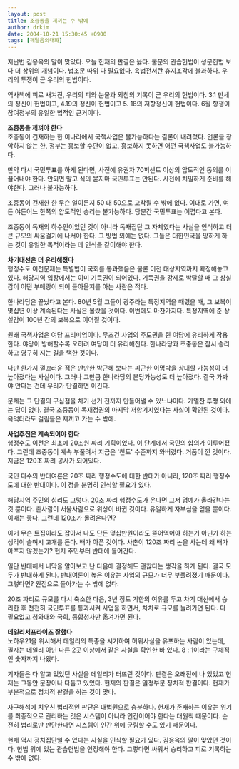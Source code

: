 ```yaml
---
layout: post
title: 조중동을 제끼는 수 밖에
author: drkim
date: 2004-10-21 15:30:45 +0900
tags: [깨달음의대화]
---
```

지난번 김용옥의 말이 맞았다. 오늘 헌재의 판결은 옳다. 불문의 관습헌법이 성문헌법 보다 더 상위의 개념이다. 법조문 따위 다 필요없다. 육법전서란 휴지조각에 불과하다. 우리의 투쟁이 곧 우리의 헌법이다.    
  
역사책에 피로 새겨진, 우리의 피와 눈물과 외침의 기록이 곧 우리의 헌법이다. 3.1 만세의 정신이 헌법이고, 4.19의 정신이 헌법이고 5. 18의 저항정신이 헌법이다. 6월 항쟁이 참여정부의 유일한 법적인 근거이다.    
  
**조중동을 제껴야 한다**  
조중동이 건재하는 한 이나라에서 국책사업은 불가능하다는 결론이 내려졌다. 언론을 장악하지 않는 한, 정부는 홍보할 수단이 없고, 홍보하지 못하면 어떤 국책사업도 불가능하다.    
  
만약 다시 국민투표를 하게 된다면, 사전에 유권자 70퍼센트 이상의 압도적인 동의를 이끌어내야 한다. 안되면 말고 식의 묻지마 국민투표는 안된다. 사전에 치밀하게 준비를 해야한다. 그러나 불가능하다.    
  
조중동이 건재한 한 무슨 일이든지 50 대 50으로 교착될 수 밖에 없다. 이대로 가면, 여든 야든어느 한쪽의 압도적인 승리는 불가능하다. 당분간 국민투표는 어렵다고 본다.    
  
조중동이 독재의 하수인이었던 것이 아니라 독재집단 그 자체였다는 사실을 인식하고 더 큰 규모의 싸움걸기에 나서야 한다. 그 방법 외에는 없다. 그들은 대한민국을 망하게 하는 것이 유일한 목적이라는 데 인식을 같이해야 한다.    
  
**차기대선은 더 유리해졌다**  
행정수도 이전문제는 특별법이 국회를 통과했음은 물론 이전 대상지역까지 확정해놓고 있다. 해당지역 입장에서는 이미 기득권이 되어있다. 기득권을 강제로 박탈할 때 그 상실감이 어떤 부메랑이 되어 돌아올지를 아는 사람은 적다.    
  
한나라당은 끝났다고 본다. 80년 5월 그들이 광주라는 특정지역을 때렸을 때, 그 보복이 몇십년 이상 계속된다는 사실은 몰랐을 것이다. 이번에도 마찬가지다. 특정지역에 준 상실감이 100년 간의 보복으로 이어질 것이다.    
  
원래 국책사업은 여당 프리미엄이다. 무조건 사업의 주도권을 쥔 여당에 유리하게 작용한다. 야당이 방해할수록 오히려 여당이 더 유리해진다. 한나라당과 조중동은 잠시 승리하고 영구히 지는 길을 택한 것이다.    
  
다만 한가지 껄끄러운 점은 만만한 박근혜 보다는 피곤한 이명박을 상대할 가능성이 더 높아졌다는 사실이다. 그러나 그만큼 한나라당의 분당가능성도 더 높아졌다. 결국 가봐야 안다는 건데 우리가 단결하면 이긴다. 
  
  
문제는 그 단결의 구심점을 차기 선거 전까지 만들어낼 수 있느냐이다. 가열찬 투쟁 외에는 답이 없다. 결국 조중동이 독재정권의 마지막 저항기지였다는 사실이 확인된 것이다. 욕먹더라도 걸림돌은 제끼고 가는 수 밖에.    
  
**사업추진은 계속되어야 한다**  
행정수도 이전은 최초에 20조원 짜리 기획이었다. 이 단계에서 국민의 합의가 이루어졌다. 그런데 조중동이 계속 부풀려서 지금은 '천도' 수준까지 와버렸다. 거품이 낀 것이다. 지금은 120조 짜리 공사가 되어있다.    
  
국민 다수의 반대여론은 20조 짜리 행정수도에 대한 반대가 아니라, 120조 짜리 행정수도에 대한 반대이다. 이 점을 분명히 인식할 필요가 있다. 
  
  
해당지역 주민의 심리도 그렇다. 20조 짜리 행정수도가 온다면 그저 명예가 올라간다는 것 뿐이다. 촌사람이 서울사람으로 위상이 바뀐 것이다. 유일하게 자부심을 얻을 뿐이다. 이때는 좋다. 그런데 120조가 몰려온다면?    
  
이거 무슨 트집이라도 잡아서 나도 단돈 몇십만원이라도 뜯어먹어야 하는거 아닌가 하는 생각이 슬며시 고개를 든다. 배가 아픈 것이다. 사촌이 120조 짜리 논을 사는데 왜 배가 아프지 않겠는가? 현지 주민부터 반대에 들어간다.    
  
일단 반대해서 내막을 알아보고 난 다음에 결정해도 괜찮다는 생각을 하게 된다. 결국 모두가 반대하게 된다. 반대여론이 높은 이유는 사업의 규모가 너무 부풀려졌기 때문이다. 그렇다면? 원점으로 돌아가는 수 밖에 없다.    
  
20조 짜리로 규모를 다시 축소한 다음, 3년 정도 기한의 여유를 두고 차기 대선에서 승리한 후 천천히 국민투표를 통과시켜 사업을 하면서, 차차로 규모를 늘려가면 된다. 다 필요없고 청와대와 국회, 종합청사만 옮겨가면 된다.    
  
**데일리서프라이즈 잘했다**  
노하우21을 위시해서 데일리의 특종을 시기하여 허위사실을 유포하는 사람이 있는데, 필자는 데일리 아닌 다른 2곳 이상에서 같은 사실을 확인한 바 있다. 8 : 1이라는 구체적인 숫자까지 나왔다.    
  
기자들은 다 알고 있었던 사실을 데일리가 터뜨린 것이다. 판결은 오래전에 나 있었고 헌재는 그동안 문장이나 다듬고 있었다. 헌재의 판결은 일정부분 정치적 판결이다. 헌재가 부분적으로 정치적 판결을 하는 것이 맞다.    
  
자구해석에 치우친 법리적인 판단은 대법원으로 충분하다. 헌재가 존재하는 이유는 위기를 최종적으로 관리하는 것은 시스템이 아니라 인간이어야 한다는 대원칙 때문이다. 순전히 법리로만 판단한다면 시스템이 인간 위에 군림할 수도 있기 때문이다.    
  
헌재 역시 정치집단일 수 있다는 사실을 인식할 필요가 있다. 김용옥의 말이 맞았던 것이다. 헌법 위에 있는 관습헌법을 인정해야 한다. 그렇다면 싸워서 승리하고 피로 기록하는 수 밖에 없다.